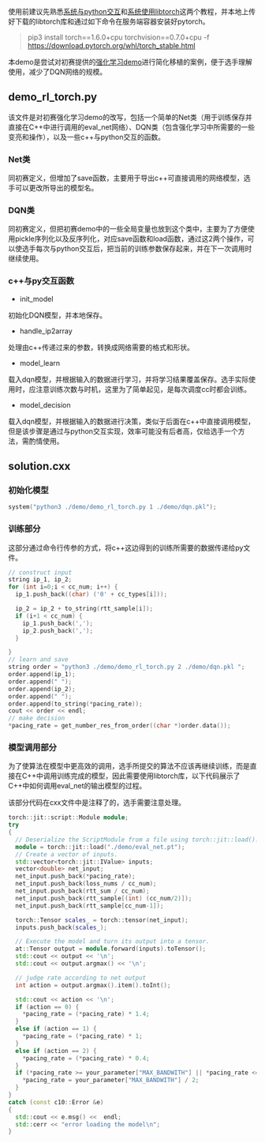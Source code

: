 使用前建议先熟悉[系统与python交互](https://github.com/AItransCompetition/AitransSolution/tree/master/solution_demo/call_python)和[系统使用libtorch](https://github.com/AItransCompetition/AitransSolution/tree/master/solution_demo/call_torch_model)这两个教程，并本地上传好下载的libtorch库和通过如下命令在服务端容器安装好pytorch。

> pip3 install torch==1.6.0+cpu torchvision==0.7.0+cpu -f https://download.pytorch.org/whl/torch_stable.html

本demo是尝试对初赛提供的[强化学习demo](https://github.com/AItransCompetition/DTP_Demo/blob/master/demo_rl_torch.py)进行简化移植的案例，便于选手理解使用，减少了DQN网络的规模。

## demo_rl_torch.py

该文件是对初赛强化学习demo的改写，包括一个简单的Net类（用于训练保存并直接在C++中进行调用的eval_net网络）、DQN类（包含强化学习中所需要的一些变亮和操作），以及一些c++与python交互的函数。

### Net类

同初赛定义，但增加了save函数，主要用于导出c++可直接调用的网络模型，选手可以更改所导出的模型名。

### DQN类

同初赛定义，但把初赛demo中的一些全局变量也放到这个类中，主要为了方便使用pickle序列化以及反序列化，对应save函数和load函数，通过这2两个操作，可以使选手每次与python交互后，把当前的训练参数保存起来，并在下一次调用时继续使用。

### c++与py交互函数

- init_model

初始化DQN模型，并本地保存。

- handle_ip2array

处理由c++传递过来的参数，转换成网络需要的格式和形状。

- model_learn

载入dqn模型，并根据输入的数据进行学习，并将学习结果覆盖保存。选手实际使用时，应注意训练次数与时机，这里为了简单起见，是每次调度cc时都会训练。

- model_decision

载入dqn模型，并根据输入的数据进行决策，类似于后面在c++中直接调用模型，但是该步骤是通过与python交互实现，效率可能没有后者高，仅给选手一个方法，需酌情使用。

## solution.cxx

### 初始化模型

```cpp
system("python3 ./demo/demo_rl_torch.py 1 ./demo/dqn.pkl");
```

### 训练部分

这部分通过命令行传参的方式，将c++这边得到的训练所需要的数据传递给py文件。

```cpp
// construct input
string ip_1, ip_2;
for (int i=0;i < cc_num; i++) {
  ip_1.push_back((char) ('0' + cc_types[i]));

  ip_2 = ip_2 + to_string(rtt_sample[i]);
  if (i+1 < cc_num) {
    ip_1.push_back(',');
    ip_2.push_back(',');
  }

}
// learn and save
string order = "python3 ./demo/demo_rl_torch.py 2 ./demo/dqn.pkl ";
order.append(ip_1);
order.append(" ");
order.append(ip_2);
order.append(" ");
order.append(to_string(*pacing_rate));
cout << order << endl;
// make decision
*pacing_rate = get_number_res_from_order((char *)order.data());
```

### 模型调用部分

为了使算法在模型中更高效的调用，选手所提交的算法不应该再继续训练，而是直接在C++中调用训练完成的模型，因此需要使用libtorch库，以下代码展示了C++中如何调用eval_net的输出模型的过程。

该部分代码在cxx文件中是注释了的，选手需要注意处理。

```cpp
torch::jit::script::Module module;
try
{
  // Deserialize the ScriptModule from a file using torch::jit::load().
  module = torch::jit::load("./demo/eval_net.pt");
  // Create a vector of inputs.
  std::vector<torch::jit::IValue> inputs;
  vector<double> net_input;
  net_input.push_back(*pacing_rate);
  net_input.push_back(loss_nums / cc_num);
  net_input.push_back(rtt_sum / cc_num);
  net_input.push_back(rtt_sample[(int) (cc_num/2)]);
  net_input.push_back(rtt_sample[cc_num-1]);

  torch::Tensor scales_ = torch::tensor(net_input);
  inputs.push_back(scales_);

  // Execute the model and turn its output into a tensor.
  at::Tensor output = module.forward(inputs).toTensor();
  std::cout << output << '\n';
  std::cout << output.argmax() << '\n';

  // judge rate according to net output
  int action = output.argmax().item().toInt();

  std::cout << action << '\n';
  if (action == 0) {
    *pacing_rate = (*pacing_rate) * 1.4;
  }
  else if (action == 1) {
    *pacing_rate = (*pacing_rate) * 1;
  }
  else if (action == 2) {
    *pacing_rate = (*pacing_rate) * 0.4;
  }
  if (*pacing_rate >= your_parameter["MAX_BANDWITH"] || *pacing_rate <= 10*1350*8) {
    *pacing_rate = your_parameter["MAX_BANDWITH"] / 2;
  }
}
catch (const c10::Error &e)
{
  std::cout << e.msg() <<  endl;
  std::cerr << "error loading the model\n";
}
```

